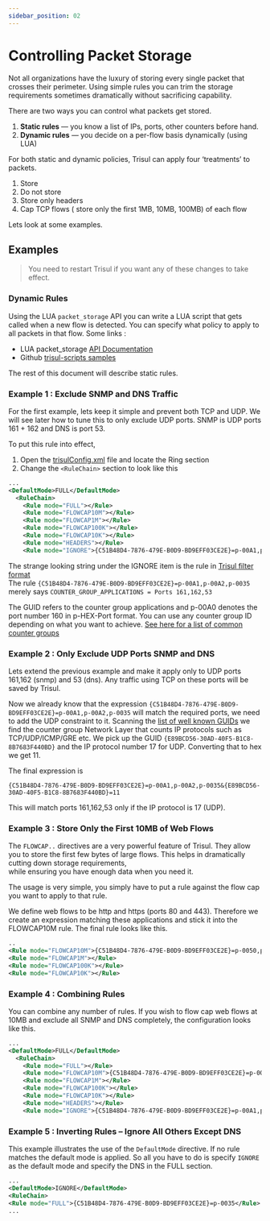 ```yaml
---
sidebar_position: 02
---
```


# Controlling Packet Storage

Not all organizations have the 
luxury of storing every single packet that crosses their perimeter. 
Using simple rules you can trim the storage requirements sometimes 
dramatically without sacrificing capability.

There are two ways you can control what packets get stored.

1. **Static rules** — you know a list of IPs, ports, other counters before hand.
2. **Dynamic rules** — you decide on a per-flow basis dynamically (using LUA)

For both static and dynamic policies, Trisul can apply four ‘treatments’ to packets.

1. Store
2. Do not store
3. Store only headers
4. Cap TCP flows ( store only the first 1MB, 10MB, 100MB) of each flow

Lets look at some examples.

## Examples

> You need to restart Trisul if you want any of these changes to take effect.

### Dynamic Rules

Using the LUA `packet_storage` API you can write a LUA script that gets called when a new flow is detected. You can specify 
what policy to apply to all packets in that flow. Some links :

- LUA packet_storage [API Documentation](/docs/lua/packet_storage)
- Github [trisul-scripts samples](https://github.com/trisulnsm/trisul-scripts/tree/master/lua/frontend_scripts/packetstore)

The rest of this document will describe static rules.

### Example 1 : Exclude SNMP and DNS Traffic

For the first example, lets keep it simple and prevent both TCP and UDP. We will see later how to tune this to only exclude UDP ports. SNMP is UDP ports 161 + 162 and DNS is port 53.

To put this rule into effect,

1. Open the [trisulConfig.xml](/docs/ref/trisulconfig#ring) file and locate the Ring section
2. Change the `<RuleChain>` section to look like this

```xml
...
<DefaultMode>FULL</DefaultMode>
  <RuleChain>
    <Rule mode="FULL"></Rule>
    <Rule mode="FLOWCAP10M"></Rule>
    <Rule mode="FLOWCAP1M"></Rule>
    <Rule mode="FLOWCAP100K"></Rule>
    <Rule mode="FLOWCAP10K"></Rule>
    <Rule mode="HEADERS"></Rule>
    <Rule mode="IGNORE">{C51B48D4-7876-479E-B0D9-BD9EFF03CE2E}=p-00A1,p-00A2,p-0035</Rule>
```

The strange looking string under the IGNORE item is the rule in [Trisul filter format](/docs/ref/trisul_filter_format)  
The rule `{C51B48D4-7876-479E-B0D9-BD9EFF03CE2E}=p-00A1,p-00A2,p-0035` merely says `COUNTER_GROUP_APPLICATIONS = Ports 161,162,53`

The GUID refers to the counter group applications and p-00A0 denotes the port number 160 in p-HEX-Port format. You can use any counter group ID depending on what you want to achieve. [See here for a list of common counter groups](/docs/ug/cg/custom)

### Example 2 : Only Exclude UDP Ports SNMP and DNS

Lets extend the previous example and make it apply only to UDP ports 161,162 (snmp) and 53 (dns). Any traffic using TCP on these ports will be saved by Trisul.

Now we already know that the expression `{C51B48D4-7876-479E-B0D9-BD9EFF03CE2E}=p-00A1,p-00A2,p-0035` will match the required ports, we need to add the UDP constraint to it. Scanning the [list of well known GUIDs](/docs/ref/guid) we find the counter group Network Layer that counts IP protocols such as TCP/UDP/ICMP/GRE etc. We pick up the GUID `{E89BCD56-30AD-40F5-B1C8-8B7683F440BD}` and the IP protocol number 17 for UDP. Converting that to hex we get 11.

The final expression is

```
{C51B48D4-7876-479E-B0D9-BD9EFF03CE2E}=p-00A1,p-00A2,p-0035&{E89BCD56-30AD-40F5-B1C8-8B7683F440BD}=11
```

This will match ports 161,162,53 only if the IP protocol is 17 (UDP).

### Example 3 : Store Only the First 10MB of Web Flows

The `FLOWCAP..` directives are a very powerful feature of 
Trisul. They allow you to store the first few bytes of large flows. This
 helps in dramatically cutting down storage requirements,  
while ensuring you have enough data when you need it.

The usage is very simple, you simply have to put a rule against the flow cap you want to apply to that rule.

We define web flows to be http and https (ports 80 and 443). 
Therefore we create an expression matching these applications and stick 
it into the FLOWCAP10M rule. The final rule looks like this.

```xml
..
<Rule mode="FLOWCAP10M">{C51B48D4-7876-479E-B0D9-BD9EFF03CE2E}=p-0050,p-01BB</Rule>
<Rule mode="FLOWCAP1M"></Rule>
<Rule mode="FLOWCAP100K"></Rule>
<Rule mode="FLOWCAP10K"></Rule>
```

### Example 4 : Combining Rules

You can combine any number of rules. If you wish to flow cap web flows at 10MB and exclude all SNMP and DNS completely, the configuration looks like this.

```xml
...
<DefaultMode>FULL</DefaultMode>
  <RuleChain>
    <Rule mode="FULL"></Rule>
    <Rule mode="FLOWCAP10M">{C51B48D4-7876-479E-B0D9-BD9EFF03CE2E}=p-0050,p-01BB</Rule>
    <Rule mode="FLOWCAP1M"></Rule>
    <Rule mode="FLOWCAP100K"></Rule>
    <Rule mode="FLOWCAP10K"></Rule>
    <Rule mode="HEADERS"></Rule>
    <Rule mode="IGNORE">{C51B48D4-7876-479E-B0D9-BD9EFF03CE2E}=p-00A1,p-00A2,p-0035</Rule>
```

### Example 5 : Inverting Rules – Ignore All Others Except DNS

This example illustrates the use of the `DefaultMode` directive. If no rule matches the default mode is applied. So all you have to do is specify `IGNORE` as the default mode and specify the DNS in the FULL section.

```xml
...
<DefaultMode>IGNORE</DefaultMode>
<RuleChain>
<Rule mode="FULL">{C51B48D4-7876-479E-B0D9-BD9EFF03CE2E}=p-0035</Rule>
...
```
